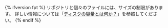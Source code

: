 {% ifversion fpt %}
リポジトリと個々のファイルには、サイズの制限があります。 詳しい情報については「[ディスクの容量とは何か？](/articles/what-is-my-disk-quota)」を参照してください。
{% endif %}
